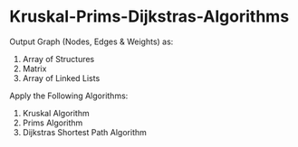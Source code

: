 # Kruskal-Prims-Dijkstras-Algorithms

Output Graph (Nodes, Edges & Weights) as:
1. Array of Structures
2. Matrix
3. Array of Linked Lists

Apply the Following Algorithms:
1. Kruskal Algorithm
2. Prims Algorithm
3. Dijkstras Shortest Path Algorithm
